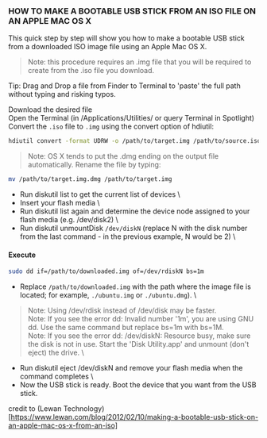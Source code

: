 ### HOW TO MAKE A BOOTABLE USB STICK FROM AN ISO FILE ON AN APPLE MAC OS X

This quick step by step will show you how to make a bootable USB stick from a downloaded ISO image file using an Apple Mac OS X.

> Note: this procedure requires an .img file that you will be required to create from the .iso file you download.

Tip: Drag and Drop a file from Finder to Terminal to 'paste' the full path without typing and risking typos.

Download the desired file \
Open the Terminal (in /Applications/Utilities/ or query Terminal in Spotlight) \
Convert the `.iso` file to `.img` using the convert option of hdiutil:
```bash
hdiutil convert -format UDRW -o /path/to/target.img /path/to/source.iso
```
> Note: OS X tends to put the .dmg ending on the output file automatically. Rename the file by typing:
```bash
mv /path/to/target.img.dmg /path/to/target.img
```
- Run diskutil list to get the current list of devices \
- Insert your flash media \
- Run diskutil list again and determine the device node assigned to your flash media (e.g. /dev/disk2) \
- Run diskutil unmountDisk `/dev/diskN` (replace N with the disk number from the last command - in the previous example, N would be 2) \

#### Execute 

```bash
sudo dd if=/path/to/downloaded.img of=/dev/rdiskN bs=1m
``` 
- Replace `/path/to/downloaded.img` with the path where the image file is located; for example, `./ubuntu.img` or `./ubuntu.dmg`). \
> Note: Using /dev/rdisk instead of /dev/disk may be faster. \
> Note: If you see the error dd: Invalid number '1m', you are using GNU dd. Use the same command but replace bs=1m with bs=1M. \
> Note: If you see the error dd: /dev/diskN: Resource busy, make sure the disk is not in use. Start the 'Disk Utility.app' and unmount (don't eject) the drive. \

- Run diskutil eject /dev/diskN and remove your flash media when the command completes \
- Now the USB stick is ready. Boot the device that you want from the USB stick.

credit to (Lewan Technology)[https://www.lewan.com/blog/2012/02/10/making-a-bootable-usb-stick-on-an-apple-mac-os-x-from-an-iso]
